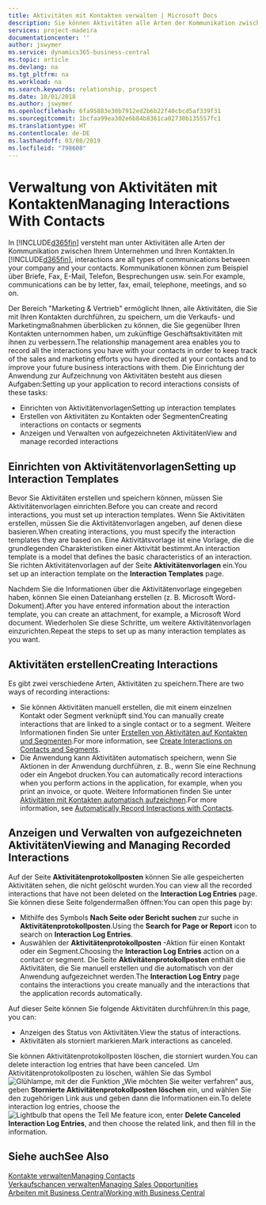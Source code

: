 ```yaml
---
title: Aktivitäten mit Kontakten verwalten | Microsoft Docs
description: Sie können Aktivitäten alle Arten der Kommunikation zwischen Ihrem Unternehmen und Ihren Kontakten aufzeichnen, uum Beispiel Briefe, Fax, E-Mail, Telefon, Besprechungen usw.
services: project-madeira
documentationcenter: ''
author: jswymer
ms.service: dynamics365-business-central
ms.topic: article
ms.devlang: na
ms.tgt_pltfrm: na
ms.workload: na
ms.search.keywords: relationship, prospect
ms.date: 10/01/2018
ms.author: jswymer
ms.openlocfilehash: 6fa95883e30b7912ed2b6b22f40cbcd5af339f31
ms.sourcegitcommit: 1bcfaa99ea302e6b84b8361ca02730b135557fc1
ms.translationtype: HT
ms.contentlocale: de-DE
ms.lasthandoff: 03/08/2019
ms.locfileid: "798608"
---
```

# <a name="managing-interactions-with-contacts"></a><span data-ttu-id="5528e-103">Verwaltung von Aktivitäten mit Kontakten</span><span class="sxs-lookup"><span data-stu-id="5528e-103">Managing Interactions With Contacts</span></span>
<span data-ttu-id="5528e-104">In [!INCLUDE[d365fin](includes/d365fin_md.md)] versteht man unter Aktivitäten alle Arten der Kommunikation zwischen Ihrem Unternehmen und Ihren Kontakten.</span><span class="sxs-lookup"><span data-stu-id="5528e-104">In [!INCLUDE[d365fin](includes/d365fin_md.md)], interactions are all types of communications between your company and your contacts.</span></span> <span data-ttu-id="5528e-105">Kommunikationen können zum Beispiel über Briefe, Fax, E-Mail, Telefon, Besprechungen usw. sein.</span><span class="sxs-lookup"><span data-stu-id="5528e-105">For example, communications can be by letter, fax, email, telephone, meetings, and so on.</span></span>

<span data-ttu-id="5528e-106">Der Bereich "Marketing & Vertrieb" ermöglicht Ihnen, alle Aktivitäten, die Sie mit Ihren Kontakten durchführen, zu speichern, um die Verkaufs- und Marketingmaßnahmen überblicken zu können, die Sie gegenüber Ihren Kontakten unternommen haben, um zukünftige Geschäftsaktivitäten mit ihnen zu verbessern.</span><span class="sxs-lookup"><span data-stu-id="5528e-106">The relationship management area enables you to record all the interactions you have with your contacts in order to keep track of the sales and marketing efforts you have directed at your contacts and to improve your future business interactions with them.</span></span> <span data-ttu-id="5528e-107">Die Einrichtung der Anwendung zur Aufzeichnung von Aktivitäten besteht aus diesen Aufgaben:</span><span class="sxs-lookup"><span data-stu-id="5528e-107">Setting up your application to record interactions consists of these tasks:</span></span>

* <span data-ttu-id="5528e-108">Einrichten von Aktivitätenvorlagen</span><span class="sxs-lookup"><span data-stu-id="5528e-108">Setting up interaction templates</span></span>  
* <span data-ttu-id="5528e-109">Erstellen von Aktivitäten zu Kontakten oder Segmenten</span><span class="sxs-lookup"><span data-stu-id="5528e-109">Creating interactions on contacts or segments</span></span>  
* <span data-ttu-id="5528e-110">Anzeigen und Verwalten von aufgezeichneten Aktivitäten</span><span class="sxs-lookup"><span data-stu-id="5528e-110">View and manage recorded interactions</span></span>  

##  <a name="setting-up-interaction-templates"></a><span data-ttu-id="5528e-111">Einrichten von Aktivitätenvorlagen</span><span class="sxs-lookup"><span data-stu-id="5528e-111">Setting up Interaction Templates</span></span>
<span data-ttu-id="5528e-112">Bevor Sie Aktivitäten erstellen und speichern können, müssen Sie Aktivitätenvorlagen einrichten.</span><span class="sxs-lookup"><span data-stu-id="5528e-112">Before you can create and record interactions, you must set up interaction templates.</span></span> <span data-ttu-id="5528e-113">Wenn Sie Aktivitäten erstellen, müssen Sie die Aktivitätenvorlagen angeben, auf denen diese basieren.</span><span class="sxs-lookup"><span data-stu-id="5528e-113">When creating interactions, you must specify the interaction templates they are based on.</span></span> <span data-ttu-id="5528e-114">Eine Aktivitätsvorlage ist eine Vorlage, die die grundlegenden Charakteristiken einer Aktivität bestimmt.</span><span class="sxs-lookup"><span data-stu-id="5528e-114">An interaction template is a model that defines the basic characteristics of an interaction.</span></span>
<span data-ttu-id="5528e-115">Sie richten Aktivitätenvorlagen auf der Seite **Aktivitätenvorlagen** ein.</span><span class="sxs-lookup"><span data-stu-id="5528e-115">You set up an interaction template on the **Interaction Templates** page.</span></span>

<span data-ttu-id="5528e-116">Nachdem Sie die Informationen über die Aktivitätenvorlage eingegeben haben, können Sie einen Dateianhang erstellen (z. B. Microsoft Word-Dokument).</span><span class="sxs-lookup"><span data-stu-id="5528e-116">After you have entered information about the interaction template, you can create an attachment, for example, a Microsoft Word document.</span></span> <span data-ttu-id="5528e-117">Wiederholen Sie diese Schritte, um weitere Aktivitätenvorlagen einzurichten.</span><span class="sxs-lookup"><span data-stu-id="5528e-117">Repeat the steps to set up as many interaction templates as you want.</span></span>  

## <a name="creating-interactions"></a><span data-ttu-id="5528e-118">Aktivitäten erstellen</span><span class="sxs-lookup"><span data-stu-id="5528e-118">Creating Interactions</span></span>
<span data-ttu-id="5528e-119">Es gibt zwei verschiedene Arten, Aktivitäten zu speichern.</span><span class="sxs-lookup"><span data-stu-id="5528e-119">There are two ways of recording interactions:</span></span>

* <span data-ttu-id="5528e-120">Sie können Aktivitäten manuell erstellen, die mit einem einzelnen Kontakt oder Segment verknüpft sind.</span><span class="sxs-lookup"><span data-stu-id="5528e-120">You can manually create interactions that are linked to a single contact or to a segment.</span></span> <span data-ttu-id="5528e-121">Weitere Informationen finden Sie unter [Erstellen von Aktivitäten auf Kontakten und Segmenten](marketing-how-create-interactions.md).</span><span class="sxs-lookup"><span data-stu-id="5528e-121">For more information, see [Create Interactions on Contacts and Segments](marketing-how-create-interactions.md).</span></span>  
* <span data-ttu-id="5528e-122">Die Anwendung kann Aktivitäten automatisch speichern, wenn Sie Aktionen in der Anwendung durchführen, z. B., wenn Sie eine Rechnung oder ein Angebot drucken.</span><span class="sxs-lookup"><span data-stu-id="5528e-122">You can automatically record interactions when you perform actions in the application, for example, when you print an invoice, or quote.</span></span> <span data-ttu-id="5528e-123">Weitere Informationen finden Sie unter [Aktivitäten mit Kontakten automatisch aufzeichnen](marketing-auto-record-interactions.md).</span><span class="sxs-lookup"><span data-stu-id="5528e-123">For more information, see [Automatically Record Interactions with Contacts](marketing-auto-record-interactions.md).</span></span>

## <a name="viewing-and-managing-recorded-interactions"></a><span data-ttu-id="5528e-124">Anzeigen und Verwalten von aufgezeichneten Aktivitäten</span><span class="sxs-lookup"><span data-stu-id="5528e-124">Viewing and Managing Recorded Interactions</span></span>
<span data-ttu-id="5528e-125">Auf der Seite **Aktivitätenprotokollposten** können Sie alle gespeicherten Aktivitäten sehen, die nicht gelöscht wurden.</span><span class="sxs-lookup"><span data-stu-id="5528e-125">You can view all the recorded interactions that have not been deleted on the **Interaction Log Entries** page.</span></span> <span data-ttu-id="5528e-126">Sie können diese Seite folgendermaßen öffnen:</span><span class="sxs-lookup"><span data-stu-id="5528e-126">You can open this page by:</span></span>

* <span data-ttu-id="5528e-127">Mithilfe des Symbols **Nach Seite oder Bericht suchen** zur suche in **Aktivitätenprotokollposten**.</span><span class="sxs-lookup"><span data-stu-id="5528e-127">Using the **Search for Page or Report** icon to search on **Interaction Log Entries**.</span></span>
* <span data-ttu-id="5528e-128">Auswählen der **Aktivitätenprotokollposten** -Aktion für einen Kontakt oder ein Segment.</span><span class="sxs-lookup"><span data-stu-id="5528e-128">Choosing the **Interaction Log Entries** action on a contact or segment.</span></span>
  <span data-ttu-id="5528e-129">Die Seite **Aktivitätenprotokollposten** enthält die Aktivitäten, die Sie manuell erstellen und die automatisch von der Anwendung aufgezeichnet werden.</span><span class="sxs-lookup"><span data-stu-id="5528e-129">The **Interaction Log Entry** page contains the interactions you create manually and the interactions that the application records automatically.</span></span>

<span data-ttu-id="5528e-130">Auf dieser Seite können Sie folgende Aktivitäten durchführen:</span><span class="sxs-lookup"><span data-stu-id="5528e-130">In this page, you can:</span></span>

* <span data-ttu-id="5528e-131">Anzeigen des Status von Aktivitäten.</span><span class="sxs-lookup"><span data-stu-id="5528e-131">View the status of interactions.</span></span>
* <span data-ttu-id="5528e-132">Aktivitäten als storniert markieren.</span><span class="sxs-lookup"><span data-stu-id="5528e-132">Mark interactions as canceled.</span></span>

<span data-ttu-id="5528e-133">Sie können Aktivitätenprotokollposten löschen, die storniert wurden.</span><span class="sxs-lookup"><span data-stu-id="5528e-133">You can delete interaction log entries that have been canceled.</span></span> <span data-ttu-id="5528e-134">Um Aktivitätenprotokollposten zu löschen, wählen Sie das Symbol ![Glühlampe, mit der die Funktion „Wie möchten Sie weiter verfahren“](media/ui-search/search_small.png "Glühlampe, mit der die Funktion „Wie möchten Sie weiter verfahren") aus, geben **Stornierte Aktivitätenprotokollposten löschen** ein, und wählen Sie den zugehörigen Link aus und geben dann die Informationen ein.</span><span class="sxs-lookup"><span data-stu-id="5528e-134">To delete interaction log entries, choose the ![Lightbulb that opens the Tell Me feature](media/ui-search/search_small.png "Tell me what you want to do") icon, enter **Delete Canceled Interaction Log Entries**, and then choose the related link, and then fill in the information.</span></span>

## <a name="see-also"></a><span data-ttu-id="5528e-135">Siehe auch</span><span class="sxs-lookup"><span data-stu-id="5528e-135">See Also</span></span>
[<span data-ttu-id="5528e-136">Kontakte verwalten</span><span class="sxs-lookup"><span data-stu-id="5528e-136">Managing Contacts</span></span>](marketing-contacts.md)  
[<span data-ttu-id="5528e-137">Verkaufschancen verwalten</span><span class="sxs-lookup"><span data-stu-id="5528e-137">Managing Sales Opportunities</span></span>](marketing-manage-sales-opportunities.md)  
[<span data-ttu-id="5528e-138">Arbeiten mit  Business Central</span><span class="sxs-lookup"><span data-stu-id="5528e-138">Working with Business Central</span></span>](ui-work-product.md)  
